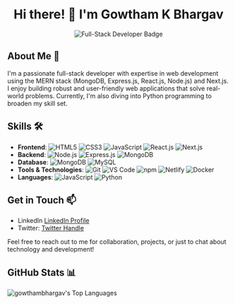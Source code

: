 <div align="center">
  <h1>Hi there! 👋 I'm Gowtham K Bhargav</h1>
  <img src="https://img.shields.io/badge/Full--Stack%20Developer-MERN%20%7C%20Next.js-blueviolet" alt="Full-Stack Developer Badge">
</div>

## About Me 🚀

I'm a passionate full-stack developer with expertise in web development using the MERN stack (MongoDB, Express.js, React.js, Node.js) and Next.js. I enjoy building robust and user-friendly web applications that solve real-world problems. Currently, I'm also diving into Python programming to broaden my skill set.

## Skills 🛠️

- **Frontend**: ![HTML5](https://img.shields.io/badge/-HTML5-orange?logo=html5) ![CSS3](https://img.shields.io/badge/-CSS3-blue?logo=css3) ![JavaScript](https://img.shields.io/badge/-JavaScript-yellow?logo=javascript) ![React.js](https://img.shields.io/badge/-React.js-blue?logo=react) ![Next.js](https://img.shields.io/badge/-Next.js-black?logo=next-dot-js)
- **Backend**: ![Node.js](https://img.shields.io/badge/-Node.js-green?logo=node.js) ![Express.js](https://img.shields.io/badge/-Express.js-lightgrey?logo=express) ![MongoDB](https://img.shields.io/badge/-MongoDB-green?logo=mongodb)
- **Database**: ![MongoDB](https://img.shields.io/badge/-MongoDB-green?logo=mongodb) ![MySQL](https://img.shields.io/badge/-MySQL-blue?logo=mysql)
- **Tools & Technologies**: ![Git](https://img.shields.io/badge/-Git-black?logo=git) ![VS Code](https://img.shields.io/badge/-VS%20Code-blue?logo=visual-studio-code) ![npm](https://img.shields.io/badge/-npm-red?logo=npm) ![Netlify](https://img.shields.io/badge/-Netlify-blue?logo=netlify) ![Docker](https://img.shields.io/badge/-Docker-blue?logo=docker)
- **Languages**: ![JavaScript](https://img.shields.io/badge/-JavaScript-green?logo=javascript) ![Python](https://img.shields.io/badge/-Python-white?logo=python)

## Get in Touch 📫

- LinkedIn [LinkedIn Profile](https://linkedin.com/in/gowthamkbhargav)
- Twitter: [Twitter Handle](https://twitter.com/gowthambhargav_)

Feel free to reach out to me for collaboration, projects, or just to chat about technology and development!

## GitHub Stats 📊



![gowthambhargav's Top Languages](https://github-readme-stats.vercel.app/api/top-langs/?username=gowthambhargav&theme=tokyonight&show_icons=true&hide_border=true&layout=compact)

